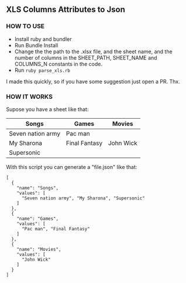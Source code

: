 ## XLS Columns Attributes to Json

### HOW TO USE

- Install ruby and bundler
- Run Bundle Install
- Change the the path to the .xlsx file, and the sheet name, and the number of columns in the SHEET_PATH, SHEET_NAME and COLUMNS_N constants in the code.
- Run `ruby parse_xls.rb`

I made this quickly, so if you have some suggestion just open a PR. Thx.

### HOW IT WORKS

Supose you have a sheet like that:

|Songs            |Games         |Movies     |
|-----------------|--------------|-----------|
|Seven nation army|Pac man       |           |
|My Sharona       |Final Fantasy |John Wick  |
|Supersonic       |              |           |

With this script you can generate a "file.json" like that:

```
[
  {
    "name": "Songs",
    "values": [
      "Seven nation army", "My Sharona", "Supersonic"
    ]
  },
  {
    "name": "Games",
    "values": [
      "Pac man", "Final Fantasy"
    ]
  },
  {
    "name": "Movies",
    "values": [
      "John Wick"
    ]
  }
]

```
